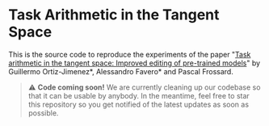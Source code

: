 # Task Arithmetic in the Tangent Space

This is the source code to reproduce the experiments of the paper "[Task arithmetic in the tangent space: Improved editing of pre-trained models](https://arxiv.org/abs/2305.12827)" by Guillermo Ortiz-Jimenez*, Alessandro Favero* and Pascal Frossard.

> :warning: **Code coming soon!** We are currently cleaning up our codebase so that it can be usable by anybody. In the meantime, feel free to star this repository so you get notified of the latest updates as soon as possible.
